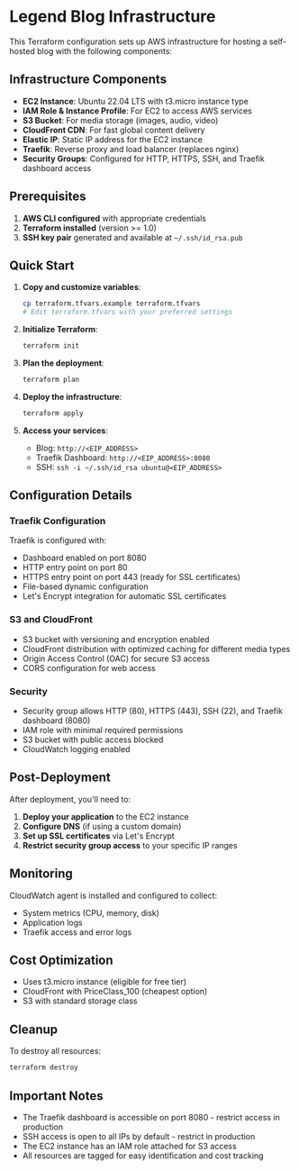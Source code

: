 # Legend Blog Infrastructure

This Terraform configuration sets up AWS infrastructure for hosting a self-hosted blog with the following components:

## Infrastructure Components

- **EC2 Instance**: Ubuntu 22.04 LTS with t3.micro instance type
- **IAM Role & Instance Profile**: For EC2 to access AWS services
- **S3 Bucket**: For media storage (images, audio, video)
- **CloudFront CDN**: For fast global content delivery
- **Elastic IP**: Static IP address for the EC2 instance
- **Traefik**: Reverse proxy and load balancer (replaces nginx)
- **Security Groups**: Configured for HTTP, HTTPS, SSH, and Traefik dashboard access

## Prerequisites

1. **AWS CLI configured** with appropriate credentials
2. **Terraform installed** (version >= 1.0)
3. **SSH key pair** generated and available at `~/.ssh/id_rsa.pub`

## Quick Start

1. **Copy and customize variables**:
   ```bash
   cp terraform.tfvars.example terraform.tfvars
   # Edit terraform.tfvars with your preferred settings
   ```

2. **Initialize Terraform**:
   ```bash
   terraform init
   ```

3. **Plan the deployment**:
   ```bash
   terraform plan
   ```

4. **Deploy the infrastructure**:
   ```bash
   terraform apply
   ```

5. **Access your services**:
   - Blog: `http://<EIP_ADDRESS>`
   - Traefik Dashboard: `http://<EIP_ADDRESS>:8080`
   - SSH: `ssh -i ~/.ssh/id_rsa ubuntu@<EIP_ADDRESS>`

## Configuration Details

### Traefik Configuration

Traefik is configured with:
- Dashboard enabled on port 8080
- HTTP entry point on port 80
- HTTPS entry point on port 443 (ready for SSL certificates)
- File-based dynamic configuration
- Let's Encrypt integration for automatic SSL certificates

### S3 and CloudFront

- S3 bucket with versioning and encryption enabled
- CloudFront distribution with optimized caching for different media types
- Origin Access Control (OAC) for secure S3 access
- CORS configuration for web access

### Security

- Security group allows HTTP (80), HTTPS (443), SSH (22), and Traefik dashboard (8080)
- IAM role with minimal required permissions
- S3 bucket with public access blocked
- CloudWatch logging enabled

## Post-Deployment

After deployment, you'll need to:

1. **Deploy your application** to the EC2 instance
2. **Configure DNS** (if using a custom domain)
3. **Set up SSL certificates** via Let's Encrypt
4. **Restrict security group access** to your specific IP ranges

## Monitoring

CloudWatch agent is installed and configured to collect:
- System metrics (CPU, memory, disk)
- Application logs
- Traefik access and error logs

## Cost Optimization

- Uses t3.micro instance (eligible for free tier)
- CloudFront with PriceClass_100 (cheapest option)
- S3 with standard storage class

## Cleanup

To destroy all resources:
```bash
terraform destroy
```

## Important Notes

- The Traefik dashboard is accessible on port 8080 - restrict access in production
- SSH access is open to all IPs by default - restrict in production
- The EC2 instance has an IAM role attached for S3 access
- All resources are tagged for easy identification and cost tracking
